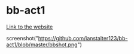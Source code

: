 # bb-act1
[Link to the website](https://nameless-reef-5028.herokuapp.com/activities#/)

screenshot("https://github.com/ianstalter123/bb-act1/blob/master/bbshot.png")
